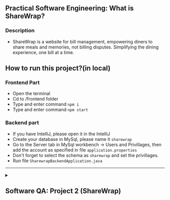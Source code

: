 ## Practical Software Engineering: What is ShareWrap?

  ### Description
- ShareWrap is a website for bill management, empowering diners to share meals and memories, not billing disputes. Simplifying the dining experience, one bill at a time.


## How to run this project?(in local)
  ### Frontend Part
  - Open the terminal
  - Cd to /frontend folder
  - Type and enter command `npm i`
  - Type and enter command `npm start`
  ### Backend part
  - If you have IntelliJ, please open it in the IntelliJ
  - Create your database in MySql, please name it `sharewrap`
  - Go to the Server tab in MySql workbench -> Users and Privillages, then add the account as specified in file `application.properties`
  - Don't forget to select the schema as `sharewrap` and set the privillages.
  - Run file `SharewrapBackendApplication.java`
---

<details>
<summary><h2>Software QA: Project 2 (ShareWrap)</h2></summary>

> ### ❗️NOTES❗️
> ### This is QA Section, Ming will put the content below in the separated repo (After finishing all tasks in Practical SE)
> You can click [here](https://studentmahidolac-my.sharepoint.com/:w:/g/personal/chaiyong_rag_mahidol_ac_th/EdwEp36CaWVFkTFe6Md2LuUBcb3R8Pn6hO6NyNJ59IQdgw?rtime=v6KTkIPf20g) to see the QA project#2 description

### This is repository which 
This practice is under the Faculty of ICT, Mahidol University, in ITCS473: Software Quality Assuarance and Testing.

## :dancers:Tester Team:
| #   | Name        | LastName         | Student ID | GitHub                              |
| --- | ----------- | ---------------- | ---------- | ----------------------------------- |
| 1   | Rujiphart   | Charatvaraphan   | 6388012    | https://github.com/MingRuji6388012  |
| 2   | Doungnapat  | Thiansukont      | 6388068    | https://github.com/doungnapat27     |
| 3   | Sarayut     | Theeraumpronpunt | 6388111    | https://github.com/ORPGCLUP         |
| 4   | Watsapol    | Samittivate      | 6388155    | https://github.com/MarkMPW          |
| 5   | Thitirat    | Sukijprasert     | 6388156    | https://github.com/EFFTHIIZZ        |
| 6   | Bunradar    | Chartchaiyadech  | 6388185    | https://github.com/BunradarCH       |


<details>
<summary><h2>📱 Unit testing 📱</h2></summary>
<details>
<summary><h3>Test case #1: <code> UserService - Test valid email and password for Log In </code> </h3></summary>
   
### Name of the Test: test_login
### The goal of the test case: validate user input for a valid email and password, ensuring that the validation function works correctly.
### Tool using for testing: JUnit, Mockito
### The characteristics developed for this test case:
   - **Interface-based:**
   - **Functionality-based:**
**Interface-based**
1. Identify testable functions
   -  'login' method in the 'UserService' class
2. Identify parameters, return types, return values, and exceptional behavior
   - Parameters:
     - 'LoginDto' containing email and password.
   - Return type: 
     - Boolean
   - Return value:
     - true
     - false
   - Exceptional behavior:
     - Throws `AppException` with message "Unknown user" and HTTP status NOT_FOUND if the user is not found.
     - Throws `AppException` with message "Invalid password" and HTTP status BAD_REQUEST if the password is invalid.
3. Model the input domain
   - Develop Characteristics
     - C1 = Email
     - C2 = Password
   - Partition characteristics
     
     | Characteristic | b1 | b2 |
     | -------------- | --- | --- |
     | C1 = Email | true | false |
     | C2 = Password | true | false |
     
   - Identify (possible) values
     
     | Characteristic | b1 | b2 |
     | -------------- | --- | --- |
     | C1 = Email | "test@example.com" | "" |
     | C2 = Password  | "password" | "wrongPassword" |
     
4. Combine partitions to define test requirements
   - Assumption: ACoC
   - Test Requirements: number of test (upper bound) = 4
       - (true, true)
       - (true, false)
       - (false, true)
       - (false, false)
  
5. Derive test values

     | Test | Email | Password | Expected Results|
     | ---------------- | ---------- | ---------- | --------------- |
     | T1 (true, true) | "test@example.com" | "password" | true |
     | T2 (true, false) | "test_@example.com" | "wrongPassword" | false |
     | T3 (false, true) | "" | "password" | false |
     | T4 (false, false) | "" | "wrongPassword" | false |
   
**Functionality-based**
1. Identify testable functions
   -  'login' method in the 'UserService' class
2. Identify parameters, return types, return values, and exceptional behavior
   - Parameters:
     - 'LoginDto' containing email and password.
   - Return type: 
     - 'UserDto' for a successful login
     - 'null' for an indication of failure
   - Return value:
     - A user object if the login is successful
     - 'null' or an indication of failure if the login is unsuccessful
   - Exceptional behavior:
     - Throws `AppException` with message "Unknown user" and HTTP status NOT_FOUND if the user is not found.
     - Throws `AppException` with message "Invalid password" and HTTP status BAD_REQUEST if the password is invalid.
3. Model the input domain
   - Develop Characteristics
     - C1 = Email
     - C2 = Password
   - Partition characteristics
     
     | Characteristic | b1 | b2 |
     | -------------- | --- | --- |
     | C1 = Email | Valid | Invalid |
     | C2 = Password  | Valid | Invalid |
     
   - Identify (possible) values
     
     | Characteristic | b1 | b2 |
     | -------------- | --- | --- |
     | C1 = Email | "test@example.com" | "" |
     | C2 = Password  | "password" | "wrongPassword" |
     
4. Combine partitions to define test requirements
   - Assumption: ACoc
   - Test Requirements: number of test (upper bound) = c
       - (Valid Email, Valid Password), (Valid Email, Invalid Password), (Invalid Email, Valid Password), (Invalid Email, Invalid Password).
  
5. Derive test values

     | Test | Email | Password | Expected Results|
     | ---------------- | ---------- | ---------- | --------------- |
     | T1 (Valid Email, Valid Password) | "test@example.com" | "password" | "logging in..." |
     | T2 (Valid Email, Invalid Password) | "test_@example.com" | "wrongPassword" | HttpStatus.BAD_REQUEST, "Invalid password" |
     | T3 (Invalid Email, Valid Password) | "" | "password" | HttpStatus.NOT_FOUND |
     | T4 (Invalid Email, Invalid Password) | "" | "wrongPassword" | HttpStatus.BAD_REQUEST |

</details> 

<details>
<summary><h3>Test case #2: <code> UserService - Test generateUniqueUserId</code> </h3></summary>
   
### Name of the Test: test_generateUniqueUserId
### The goal of the test case: Validate the generateUniqueUserId method in the UserService class produces unique user IDs.
### Tool using for testing: JUnit, Mockito
### The characteristics developed for this test case:
   - **Interface-based:**
   - **Functionality-based:**
**Interface-based**
1. Identify testable functions
   - 'generateUniqueUserId' method in the 'UserService' class
2. Identify parameters, return types, return values, and exceptional behavior
   - Parameters: String username
   - Return type: 
     - Boolean
   - Return value:
     - true
     - false
   - Exceptional behavior: -
3. Model the input domain
   - Develop Characteristics
     - C1 = Length of username
   - Partition characteristics
     
     | Characteristic   | b1         | b2         | b3         |
     | ---------------- | ---------- | ---------- | ---------- |
     | C1 = Length of username | false | true | false|
     
   - Identify (possible) values
     
     | Characteristic   | b1         | b2         | b3         |
     | ---------------- | ---------- | ---------- | ---------- |
     | C1 = Length of username | username+(0<length<6) |username+(length=6) | username+(length>6) |
     
4. Combine partitions to define test requirements
   - Assumption:ACoC
   - Test Requirements: number of test (upper bound) = 3
      - (false), (true), (false)
  
5. Derive test values

     | Test             | Length of username | expected results |
     | ---------------- | ---------- | ---------- |
     |  T1 (false)  | "john_doe".length()+3 | false |
     |  T2 (true)  | "john_doe".length()+6 | true |
     |  T3 (false)  | "john_doe".length()+8 | false |
   
**Functionality-based**
1. Identify testable functions
   - 'generateUniqueUserId' method in the 'UserService' class
2. Identify parameters, return types, return values, and exceptional behavior
   - Parameters: String username
   - Return type: String
   - Return value: String representing unique user ID 
   - Exceptional behavior: -
3. Model the input domain
   - Develop Characteristics
     - C1 = Usernames
   - Partition characteristics
     
     | Characteristic | b1         | b2         |
     | ---------- | ---------- | ---------- |
     | C1 = Usernames  |  different username |  same username |
     
   - Identify (possible) values
     
     | Characteristic   | b1         | b2         |
     | ---------------- | ---------- | ---------- |
     |   C1 = Usernames   | ("john_doe", "jane_smith") | ("john_doe", "john_doe") |
     
4. Combine partitions to define test requirements
   - Assumption: ACoC
   - Test Requirements: number of test(upper bound) = 2
      - (different username), (same username)
  
5. Derive test values

     | Test             | Usernames | expected results|
     | ---------------- | ---------- | ---------- |
     |  T1 (different username)   | ("john_doe", "jane_smith") |Unique user ID generated|
     |  T2 (same username)   | ("john_doe", "john_doe") |Unique user ID generated|

</details> 

<details>
<summary><h3>Test case #3: <code> UserService - Test getUser </code> </h3></summary>
   
### Name of the Test: test_getUser
### The goal of the test case: Confirm and Validate retrieving and mapping a user when the user with the provided userId exists.
### Tool using for testing: JUnit, Mockito
### The characteristics developed for this test case:
   - **Interface-based:**
   - **Functionality-based:**
**Interface-based**
1. Identify testable functions
   - 'getUser' method in the 'UserService' class
2. Identify parameters, return types, return values, and exceptional behavior
   - Parameters: String userId
   - Return type: 
     - Boolean
   - Return value:
     - true
     - false
   - Exceptional behavior: AppException - Thrown if the user with the given userId is not found.
3. Model the input domain
   - Develop Characteristics
     - C1 = Existence of user
   - Partition characteristics
     
     | Characteristic   | b1         | b2         |
     | ---------------- | ---------- | ---------- |
     | C1 = Existence of user | true |	false |
     
   - Identify (possible) values
     
     | Characteristic   | b1         | b2         |
     | ---------------- | ---------- | ---------- |
     |  C1 = Existence of user | "validUserId" | "invalidUserId" |
     
4. Combine partitions to define test requirements
   - Assumption:ACoC
   - Test Requirements: number of test (upper bound) = 2
      - (true), (false)
  
5. Derive test values

     | Test             | Length of username | expected results |
     | ---------------- | ---------- | ---------- |
     |  T1 (true)  | "validUserId" | true |
     |  T2 (false)  | "invalidUserId" | Throws an AppException, and return false |
   
**Functionality-based**
1. Identify testable functions:
  - 'getUser' method in the 'UserService' class
2. Identify parameters, return types, return values, and exceptional behavior
   - Parameters: String userId
   - Return type: UserDto
   - Return value: UserDto containing user information.
   - Exceptional behavior: Throws AppException with the message "User not found" and HTTP status HttpStatus.NOT_FOUND if the user is not found.
3. Model the input domain
   - Develop Characteristics
     - C1 = Existence of user
   - Partition characteristics
     
     | Characteristic   | b1         | b2         |
     | ---------------- | ---------- | ---------- |
     | C1 = Existence of user | User exists |	User does not exist |
     
   - Identify (possible) values
     
     | Characteristic   | b1         | b2         |
     | ---------------- | ---------- | ---------- |
     |  C1 = Existence of user | "validUserId" | "invalidUserId" |
     
4. Combine partitions to define test requirements
   - Assumption:ACoC
   - Test Requirements: number of test (upper bound) = 2
      - (User exists), (User does not exist)
  
5. Derive test values

     | Test             | Length of username | expected results |
     | ---------------- | ---------- | ---------- |
     |  T1 (User exists)  | "validUserId" | UserDto with validUserId |
     |  T2 (User does not exist)  | "invalidUserId" | AppException with "User not found" |

</details> 

---

<details>
  <summary><h2> 👩🏻‍💻 System test (Manual test) 👨🏻‍💻 </h2></summary>

  ### Description
  - ### Three of manual tests with traceability matrix is in folder 📁 ```manual test cases``` ➡️ [manual test cases](https://github.com/doungnapat27/ShareWrap/tree/QA_Project2/manual%20test%20cases)
  - **You must create at least 3 test cases for system testing.**
  - **Test case template and resources**
    - [DOC](https://www.softwaretestinghelp.com/wp-content/qa/uploads/2012/12/Test-case-example-doc.doc)
    - [Excel](https://www.softwaretestinghelp.com/wp-content/qa/uploads/2012/12/Test-case-template-xls.xls)
    - [Test case example](https://www.softwaretestinghelp.com/wp-content/qa/uploads/2018/05/Test-Case-Format-with-Example.docx)
    - [180+ Web Application Testing Example Test Cases](https://www.softwaretestinghelp.com/sample-test-cases-testing-web-desktop-applications/)
    - [traceability matrix](https://www.guru99.com/traceability-matrix.html)

  
</details>

---

<details>
  <summary><h2> 🤖 Automated UI Testing 🤖 </h2></summary>
  
  ### Description
  - ### Three of automated UI tests with code using Selenium Web Driver is in folder 📁 ```automated test cases``` ➡️ [automated test cases](https://github.com/doungnapat27/ShareWrap/tree/QA_Project2/automated%20test%20cases) 
  - create at least **3 automated UI test cases.** Based on the 3 manual system test cases that you created, convert them into automated UI test cases using **Selenium Web Driver or Robot framework.**
  - **[Automated UI Testing](https://studentmahidolac-my.sharepoint.com/:w:/g/personal/chaiyong_rag_mahidol_ac_th/EYxyoC1ZGkZPiKMl-9HXypsB9Xirs5iE6Bl3cCcb7plW1w?e=XdeDpo)**

  
</details>

---

<details>
  <summary><h2> 💚 BONUS: CI Integration 💚 </h1></summary>
  We use Java CI with Maven because we write the unit test cases from the backend which use Java Maven (Springboot)
  ![coverage](https://img.shields.io/endpoint?url=https://raw.githubusercontent.com/doungnapat27/ShareWrap/main/.github/badges/jacoco.json&style=for-the-badge)
  ![branches coverage](https://img.shields.io/endpoint?url=https://raw.githubusercontent.com/doungnapat27/ShareWrap/main/.github/badges/branches.json&style=for-the-badge)
</details>

</details>


